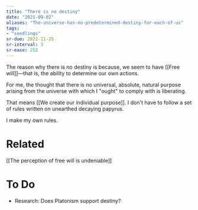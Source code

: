 ```yaml
---
title: "There is no destiny"
date: "2021-09-02"
aliases: "The-universe-has-no-predetermined-destiny-for-each-of-us"
tags:
- "seedlings"
sr-due: 2022-11-25
sr-interval: 3
sr-ease: 252
---
```


The reason why there is no destiny is because, we seem to have [[Free will]]—that is, the ability to determine our own actions.

For me, the thought that there is no universal, absolute, natural purpose arising from the universe with which I "ought" to comply with is liberating.

That means [[We create our individual purpose]]. I don't have to follow a set of rules written on unearthed decaying papyrus.

I make my own rules.

# Related

[[The perception of free will is undeniable]]

# To Do

- Research: Does Platonism support destiny?

